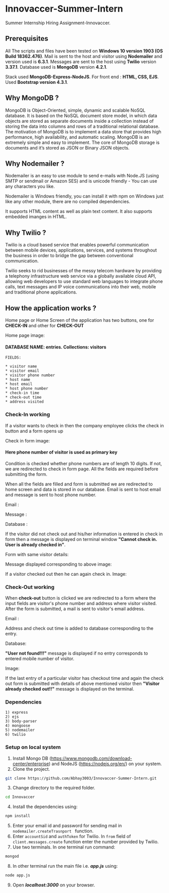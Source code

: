 # Innovaccer-Summer-Intern
Summer Internship Hiring Assignment-Innovaccer.

## Prerequisites

All The scripts and files have been tested on **Windows 10 version 1903 (OS Build 18362.476)**.
Mail is sent to the host and visitor using **Nodemailer** and version used is **6.3.1**. Messages are sent to the host using **Twilio** version **3.37.1**. Database used is **MongoDB** version **4.2.1**.

Stack used **MongoDB-Express-NodeJS**.
For front end : **HTML, CSS, EJS**.
Used **Bootstrap version 4.3.1**.  



## Why MongoDB ? 

MongoDB is Object-Oriented, simple, dynamic and scalable NoSQL database. It is based on the NoSQL document store model, in which data objects are stored as separate documents inside a collection instead of storing the data into columns and rows of a traditional relational database. The motivation of MongoDB is to implement a data store that provides high performance, high availability, and automatic scaling. MongoDB is an extremely simple and easy  to implement. The core of MongoDB storage is documents and it’s stored as  JSON or Binary JSON objects.


## Why Nodemailer ? 

Nodemailer is an easy to use module to send e-mails with Node.JS (using SMTP or sendmail or Amazon SES) and is unicode friendly - You can use any characters you like. 

Nodemailer is Windows friendly, you can install it with npm on Windows just like any other module, there are no compiled dependencies.

It supports HTML content as well as plain text content. It also supports embedded imanges in HTML.

## Why Twilio ? 

Twilio is a cloud based service that enables powerful communication between mobile devices, applications, services, and systems throughout the business in order to bridge the gap between conventional communication.

Twilio seeks to rid businesses of the messy telecom hardware by providing a telephony infrastructure web service via a globally available cloud API, allowing web developers to use standard web languages to integrate phone calls, text messages and IP voice communications into their web, mobile and traditional phone applications.



## How the application works ? 

Home page or Home Screen of the application has two buttons, one for **CHECK-IN** and other for **CHECK-OUT** 

Home page image:

#### **DATABASE NAME: entries. Collections: visitors**

```
FIELDS:

* visitor name
* visitor email
* visitor phone number 
* host name 
* host email
* host phone number
* check-in time
* check-out time
* address visited
```


### Check-In working

If a visitor wants to check in then the company employee clicks the check in button and a form opens up 

Check in form image:

#### **Here phone number of visitor is used as primary key**

Condition is checked whether phone numbers are of length 10 digits. If not, we are redirected to check in form page. All the fields are required before submitting the form.

When all the fields are filled and form is submitted we are redirected to home screen and data is stored in our database. Email is sent to host email and message is sent to host phone number.

Email : 

Message : 

Database : 

If the visitor did not check out and his/her information is entered in check in form then a message is displayed on terminal window **"Cannot check in. User is already checked in"**.

Form with same visitor details: 

Message displayed corresponding to above image: 

If a visitor checked out then he can again check in. 
Image:

### Check-Out working

When **check-out** button is clicked we are redirected to a form where the input fields are visitor's phone number and address where visitor visited. After the form is submitted, a mail is sent to visitor's email address. 

Email :

Address and check out time is added to database corresponding to the entry. 

Database: 

**"User not found!!!"** message is displayed if no entry corresponds to entered mobile number of visitor. 

Image: 

If the last entry of a particular visitor has checkout time and again the check out form is submitted with details of above mentioned visitor then **"Visitor already checked out!!"** message is displayed on the terminal. 

### Dependencies 


```
1) express
2) ejs
3) body-parser
4) mongoose
5) nodemailer
6) twilio

```

### Setup on local system


1) Install Mongo DB (https://www.mongodb.com/download-center/enterprise) and NodeJS (https://nodejs.org/en/) on your system.
2) Clone the project.

```bash
git clone https://github.com/Abhay3003/Innovaccer-Summer-Intern.git
```
3) Change directory to the required folder. 

```bash
cd Innovaccer
```
4) Install the dependencies using:
```bash
npm install
```
5) Enter your email id and password for sending mail in ``nodemailer.createTrasnport `` function.
6) Enter ``accountSid`` and ``authToken`` for Twilio. In ``from`` field of ``client.messages.create`` function enter the number provided by Twilio. 
7) Use two terminals. In one terminal run command:
 ```bash
mongod
``` 
8) In other terminal run the main file i.e. ***app.js*** using:
```bash
node app.js
```
9) Open ***localhost:3000*** on your browser.

